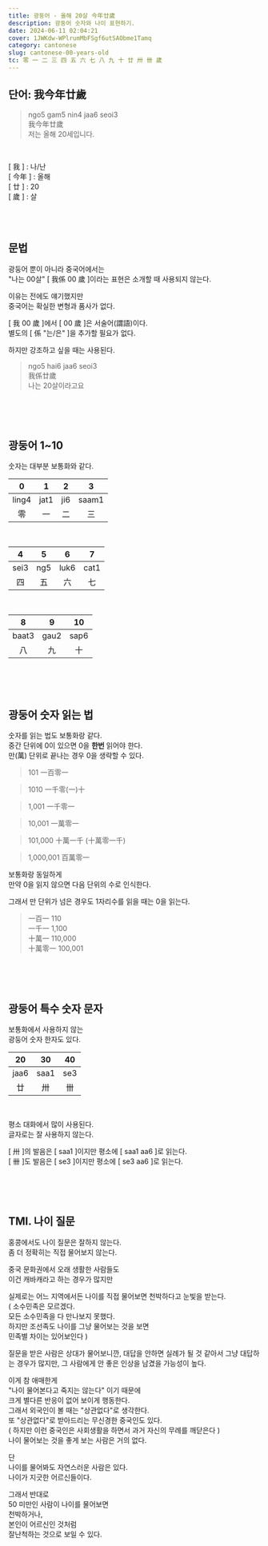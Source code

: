 ```yaml
---
title: 광둥어 - 올해 20살 今年廿歲
description: 광둥어 숫자와 나이 표현하기.
date: 2024-06-11 02:04:21
cover: 1JWKdw-WPlrumMbFSgf6utSAObme1Tamq
category: cantonese
slug: cantonese-00-years-old
tc: 零 一 二 三 四 五 六 七 八 九 十 廿 卅 卌 歲
---
```


## 단어: 我今年廿歲

> ngo5 gam5 nin4 jaa6 seoi3  
> 我今年廿歲  
> 저는 올해 20세입니다.

<br>

[ 我 ] : 나/난  
[ 今年 ] : 올해  
[ 廿 ] : 20  
[ 歲 ] : 살

<br><br>

## 문법

광둥어 뿐이 아니라 중국어에서는  
"나는 00살" [ 我係 00 歲 ]이라는 표현은 소개할 때 사용되지 않는다.

이유는 전에도 얘기했지만  
중국어는 확실한 변형과 품사가 없다.

[ 我 00 歲 ]에서 [ 00 歲 ]은 서술어(謂語)이다.  
별도의 [ 係 "는/은" ]을 추가할 필요가 없다.

하지만 강조하고 싶을 때는 사용된다.

> ngo5 hai6 jaa6 seoi3  
> 我係廿歲  
> 나는 20살이라고요

<br><br><br>

## 광둥어 1~10

숫자는 대부분 보통화와 같다.

|   0   |  1   |  2  |   3   |
| :---: | :--: | :-: | :---: |
| ling4 | jat1 | ji6 | saam1 |
|  零   |  一  | 二  |  三   |

<br>

|  4   |  5  |  6   |  7   |
| :--: | :-: | :--: | :--: |
| sei3 | ng5 | luk6 | cat1 |
|  四  | 五  |  六  |  七  |

<br>

|   8   |  9   |  10  |
| :---: | :--: | :--: |
| baat3 | gau2 | sap6 |
|  八   |  九  |  十  |

<br><br><br>

## 광둥어 숫자 읽는 법

숫자를 읽는 법도 보통화랑 같다.  
중간 단위에 0이 있으면 0을 **한번** 읽어야 한다.  
만(萬) 단위로 끝나는 경우 0을 생략할 수 있다.

> 101 一百零一

> 1010 一千零(一)十

> 1,001 一千零一

> 10,001 一萬零一

> 101,000 十萬一千 (十萬零一千)

> 1,000,001 百萬零一

보통화랑 동일하게  
만약 0을 읽지 않으면 다음 단위의 수로 인식한다.

그래서 만 단위가 넘은 경우도 1자리수를 읽을 때는 0을 읽는다.

> 一百一 110  
> 一千一 1,100  
> 十萬一 110,000  
> 十萬零一 100,001

<br><br><br>

## 광둥어 특수 숫자 문자

보통화에서 사용하지 않는  
광둥어 숫자 한자도 있다.

|  20  |  30  | 40  |
| :--: | :--: | :-: |
| jaa6 | saa1 | se3 |
|  廿  |  卅  | 卌  |

<br>

평소 대화에서 많이 사용된다.  
글자로는 잘 사용하지 않는다.

[ 卅 ]의 발음은 [ saa1 ]이지만 평소에 [ saa1 aa6 ]로 읽는다.  
[ 卌 ]도 발음은 [ se3 ]이지만 평소에 [ se3 aa6 ]로 읽는다.

<br><br><br>

## TMI. 나이 질문

홍콩에서도 나이 질문은 잘하지 않는다.  
좀 더 정확히는 직접 물어보지 않는다.

중국 문화권에서 오래 생활한 사람들도  
이건 캐바캐라고 하는 경우가 많지만

실제로는 어느 지역에서든 나이를 직접 물어보면 천박하다고 눈빛을 받는다.  
( 소수민족은 모르겠다.  
모든 소수민족을 다 만나보지 못했다.  
하지만 조선족도 나이를 그냥 물어보는 것을 보면  
민족별 차이는 있어보인다 )

질문을 받은 사람은 상대가 물어보니깐, 대답을 안하면 실례가 될 것 같아서 그냥 대답하는 경우가 많지만, 그 사람에게 안 좋은 인상을 남겼을 가능성이 높다.

이게 참 애매한게  
"나이 물어본다고 죽지는 않는다" 이기 때문에  
크게 별다른 반응이 없어 보이게 행동한다.  
그래서 외국인이 볼 때는 "상관없다"로 생각한다.  
또 "상관없다"로 받아드리는 무신경한 중국인도 있다.  
( 하지만 이런 중국인은 사회생활을 하면서 과거 자신의 무례를 깨닫은다 )  
나이 물어보는 것을 좋게 보는 사람은 거의 없다.

단  
나이를 물어봐도 자연스러운 사람은 있다.  
나이가 지긋한 어르신들이다.

그래서 반대로  
50 미만인 사람이 나이를 물어보면  
천박하거나,  
본인이 어르신인 것처럼  
잘난척하는 것으로 보일 수 있다.
